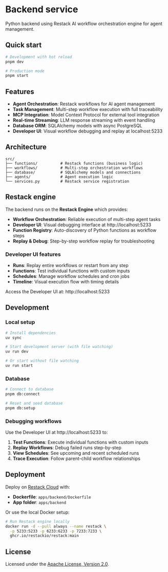 # Backend service

Python backend using Restack AI workflow orchestration engine for agent management.

## Quick start

```bash
# Development with hot reload
pnpm dev

# Production mode  
pnpm start
```

## Features

- **Agent Orchestration**: Restack workflows for AI agent management
- **Task Management**: Multi-step workflow execution with full traceability  
- **MCP Integration**: Model Context Protocol for external tool integration
- **Real-time Streaming**: LLM response streaming with event handling
- **Database ORM**: SQLAlchemy models with async PostgreSQL
- **Developer UI**: Visual workflow debugging and replay at localhost:5233

## Architecture

```
src/
├── functions/          # Restack functions (business logic)
├── workflows/          # Multi-step orchestration workflows  
├── database/           # SQLAlchemy models and connections
├── agents/             # Agent execution logic
└── services.py         # Restack service registration
```

## Restack engine

The backend runs on the **Restack Engine** which provides:

- **Workflow Orchestration**: Reliable execution of multi-step agent tasks
- **Developer UI**: Visual debugging interface at http://localhost:5233
- **Function Registry**: Auto-discovery of Python functions as workflow steps
- **Replay & Debug**: Step-by-step workflow replay for troubleshooting

### Developer UI features
- **Runs**: Replay entire workflows or restart from any step
- **Functions**: Test individual functions with custom inputs
- **Schedules**: Manage workflow schedules and cron jobs
- **Timeline**: Visual execution flow with timing details

Access the Developer UI at: http://localhost:5233

## Development

### Local setup
```bash
# Install dependencies
uv sync

# Start development server (with file watching)
uv run dev

# Or start without file watching
uv run start
```

### Database
```bash
# Connect to database
pnpm db:connect

# Reset and seed database
pnpm db:setup
```

### Debugging workflows

Use the Developer UI at http://localhost:5233 to:

1. **Test Functions**: Execute individual functions with custom inputs
2. **Replay Workflows**: Debug failed runs step-by-step
3. **View Schedules**: See upcoming and recent scheduled runs
4. **Trace Execution**: Follow parent-child workflow relationships

## Deployment

Deploy on [Restack Cloud](https://console.restack.io) with:
- **Dockerfile**: `apps/backend/Dockerfile`
- **App folder**: `apps/backend`

Or use the local Docker setup:
```bash
# Run Restack engine locally
docker run -d --pull always --name restack \
  -p 5233:5233 -p 6233:6233 -p 7233:7233 \
  ghcr.io/restackio/restack:main
```

## License

Licensed under the [Apache License, Version 2.0](../../LICENSE).
